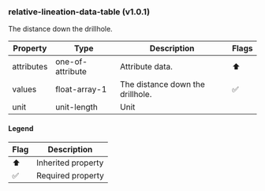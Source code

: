 ### relative-lineation-data-table (v1.0.1)
The distance down the drillhole.

| Property | Type | Description | Flags |
|---|---|---|---|
| attributes | one-of-attribute | Attribute data. | ⬆️ |
| values | float-array-1 | The distance down the drillhole. | ✅ |
| unit | unit-length | Unit |  |


#### Legend

| Flag | Description |
| --- | --- |
| ⬆️ | Inherited property |
| ✅ | Required property |

